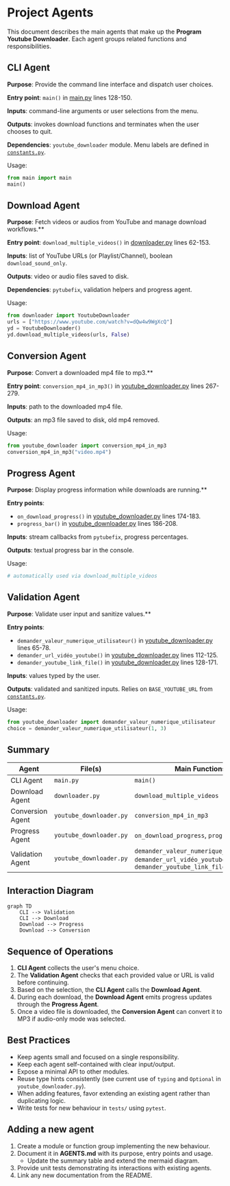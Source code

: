 # Project Agents

This document describes the main agents that make up the **Program Youtube Downloader**.
Each agent groups related functions and responsibilities.

## CLI Agent
**Purpose**: Provide the command line interface and dispatch user choices.

**Entry point**: `main()` in [main.py](main.py) lines 128-150.

**Inputs**: command-line arguments or user selections from the menu.

**Outputs**: invokes download functions and terminates when the user chooses to quit.

**Dependencies**: `youtube_downloader` module. Menu labels are defined in
[`constants.py`](program_youtube_downloader/constants.py).

Usage:
```python
from main import main
main()
```

## Download Agent
**Purpose**: Fetch videos or audios from YouTube and manage download workflows.**

**Entry point**: `download_multiple_videos()` in [downloader.py](downloader.py) lines 62-153.

**Inputs**: list of YouTube URLs (or Playlist/Channel), boolean `download_sound_only`.

**Outputs**: video or audio files saved to disk.

**Dependencies**: `pytubefix`, validation helpers and progress agent.

Usage:
```python
from downloader import YoutubeDownloader
urls = ["https://www.youtube.com/watch?v=dQw4w9WgXcQ"]
yd = YoutubeDownloader()
yd.download_multiple_videos(urls, False)
```

## Conversion Agent
**Purpose**: Convert a downloaded mp4 file to mp3.**

**Entry point**: `conversion_mp4_in_mp3()` in [youtube_downloader.py](youtube_downloader.py) lines 267-279.

**Inputs**: path to the downloaded mp4 file.

**Outputs**: an mp3 file saved to disk, old mp4 removed.

Usage:
```python
from youtube_downloader import conversion_mp4_in_mp3
conversion_mp4_in_mp3("video.mp4")
```

## Progress Agent
**Purpose**: Display progress information while downloads are running.**

**Entry points**:
- `on_download_progress()` in [youtube_downloader.py](youtube_downloader.py) lines 174-183.
- `progress_bar()` in [youtube_downloader.py](youtube_downloader.py) lines 186-208.

**Inputs**: stream callbacks from `pytubefix`, progress percentages.

**Outputs**: textual progress bar in the console.

Usage:
```python
# automatically used via download_multiple_videos
```

## Validation Agent
**Purpose**: Validate user input and sanitize values.**

**Entry points**:
- `demander_valeur_numerique_utilisateur()` in [youtube_downloader.py](youtube_downloader.py) lines 65-78.
- `demander_url_vidéo_youtube()` in [youtube_downloader.py](youtube_downloader.py) lines 112-125.
- `demander_youtube_link_file()` in [youtube_downloader.py](youtube_downloader.py) lines 128-171.

**Inputs**: values typed by the user.

**Outputs**: validated and sanitized inputs.
Relies on `BASE_YOUTUBE_URL` from
[`constants.py`](program_youtube_downloader/constants.py).

Usage:
```python
from youtube_downloader import demander_valeur_numerique_utilisateur
choice = demander_valeur_numerique_utilisateur(1, 3)
```

## Summary

| Agent | File(s) | Main Functions |
|-------|---------|----------------|
| CLI Agent | `main.py` | `main()` |
| Download Agent | `downloader.py` | `download_multiple_videos` |
| Conversion Agent | `youtube_downloader.py` | `conversion_mp4_in_mp3` |
| Progress Agent | `youtube_downloader.py` | `on_download_progress`, `progress_bar` |
| Validation Agent | `youtube_downloader.py` | `demander_valeur_numerique_utilisateur`, `demander_url_vidéo_youtube`, `demander_youtube_link_file` |

## Interaction Diagram
```mermaid
graph TD
    CLI --> Validation
    CLI --> Download
    Download --> Progress
    Download --> Conversion
```
## Sequence of Operations
1. **CLI Agent** collects the user's menu choice.
2. The **Validation Agent** checks that each provided value or URL is valid before continuing.
3. Based on the selection, the **CLI Agent** calls the **Download Agent**.
4. During each download, the **Download Agent** emits progress updates through the **Progress Agent**.
5. Once a video file is downloaded, the **Conversion Agent** can convert it to MP3 if audio-only mode was selected.

## Best Practices
- Keep agents small and focused on a single responsibility.
- Keep each agent self-contained with clear input/output.
- Expose a minimal API to other modules.
- Reuse type hints consistently (see current use of `typing` and `Optional` in `youtube_downloader.py`).
- When adding features, favor extending an existing agent rather than duplicating logic.
- Write tests for new behaviour in `tests/` using `pytest`.

## Adding a new agent
1. Create a module or function group implementing the new behaviour.
2. Document it in **AGENTS.md** with its purpose, entry points and usage.
   - Update the summary table and extend the mermaid diagram.
3. Provide unit tests demonstrating its interactions with existing agents.
4. Link any new documentation from the README.

